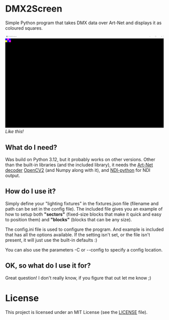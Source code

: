 # DMX2Screen

Simple Python program that takes DMX data over Art-Net and displays it as coloured squares.

![Demo of squares blinking nice colours](img/random.gif)
*Like this!*


## What do I need?
Was build on Python 3.12, but it probably works on other versions. Other than the built-in libraries (and the included  library), it needs the [Art-Net decoder](https://github.com/sciencegey/python_artnet) [OpenCV2](https://pypi.org/project/opencv-python/) (and Numpy along with it), and [NDI-python](https://github.com/buresu/ndi-python) for NDI output.

## How do I use it?
Simply define your "lighting fixtures" in the fixtures.json file (filename and path can be set in the config file). The included file gives you an example of how to setup both **"sectors"** (fixed-size blocks that make it quick and easy to position them) and **"blocks"** (blocks that can be any size).

The config.ini file is used to configure the program. And example is included that has all the options available. If the setting isn't set, or the file isn't present, it will just use the built-in defaults :)

You can also use the parameters -C or --config to specify a config location.

## OK, so what do I use it for?
Great question! I don't really know, if you figure that out let me know ;)

# License
This project is licensed under an MIT License (see the [LICENSE](https://github.com/sciencegey/DMX2Screen/blob/main/LICENSE) file).
